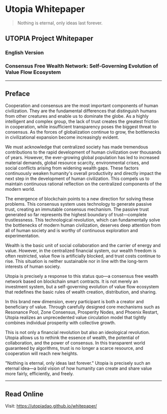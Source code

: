 # Utopia Whitepaper

> Nothing is eternal, only ideas last forever.  

## UTOPIA Project Whitepaper
### English Version

### Consensus Free Wealth Network: Self-Governing Evolution of Value Flow Ecosystem

---

## Preface

Cooperation and consensus are the most important components of human civilization. They are the fundamental differences that distinguish humans from other creatures and enable us to dominate the globe. As a highly intelligent and complex group, the lack of trust creates the greatest friction in cooperation, while insufficient transparency poses the biggest threat to consensus. As the forces of globalization continue to grow, the bottlenecks in civilizational expansion become increasingly evident.

We must acknowledge that centralized society has made tremendous contributions to the rapid development of human civilization over thousands of years. However, the ever-growing global population has led to increased material demands, global resource scarcity, environmental crises, and social conflicts arising from widening wealth gaps. These factors continuously weaken humanity's overall productivity and directly impact the next step in the development of human civilization. This compels us to maintain continuous rational reflection on the centralized components of the modern world.

The emergence of blockchain points to a new direction for solving these problems. This consensus system uses technology to generate passive trust, creating an immutable consensus mechanism. The passive trust generated so far represents the highest boundary of trust—complete trustlessness. This technological revolution, which can fundamentally solve the bottlenecks of modern human civilization, deserves deep attention from all of human society and is worthy of continuous exploration and experimentation.

Wealth is the basic unit of social collaboration and the carrier of energy and value. However, in the centralized financial system, our wealth freedom is often restricted, value flow is artificially blocked, and trust costs continue to rise. This situation is neither sustainable nor in line with the long-term interests of human society.

Utopia is precisely a response to this status quo—a consensus free wealth network based on blockchain smart contracts. It is not merely an investment system, but a self-governing evolution of value flow ecosystem that redefines the basic rules of wealth creation, distribution, and sharing.

In this brand new dimension, every participant is both a creator and beneficiary of value. Through carefully designed core mechanisms such as Resonance Pool, Zone Consensus, Prosperity Nodes, and Phoenix Restart, Utopia realizes an unprecedented value circulation model that tightly combines individual prosperity with collective growth.

This is not only a financial revolution but also an ideological revolution. Utopia allows us to rethink the essence of wealth, the potential of collaboration, and the power of consensus. In this transparent world guaranteed by algorithms, trust is no longer a scarce resource, and cooperation will reach new heights.

"Nothing is eternal, only ideas last forever." Utopia is precisely such an eternal idea—a bold vision of how humanity can create and share value more fairly, efficiently, and freely.

---

## Read Online

Visit: https://utopiadao.github.io/whitepaper/